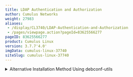 ```yaml
---
title: LDAP Authentication and Authorization
author: Cumulus Networks
weight: 27983
aliases:
 - /display/CL3740/LDAP-Authentication-and-Authorization
 - /pages/viewpage.action?pageId=83625566277
pageID: 83625566277
product: Cumulus Linux
version: 3.7.7'4.0'
imgData: cumulus-linux-37740
siteSlug: cumulus-linux-37740
---
```

<details>

Cumulus Linux uses Pluggable Authentication Modules (PAM) and Name
Service Switch (NSS) for user authentication.

 NSS enables PAM to use
LDAP to provide user authentication, group mapping, and information for
other services on the system.

  - NSS specifies the order of the information sources that are used to
    resolve names for
 each service. Using thisNSS with authentication and
    authorization, it
 provides the order and location used for user lookup and
    group mapping
 on the system.

  - PAM handles the interaction between the user and the
 system,
    providing login handling, session setup, authentication of
 users,
    and authorization of user actions.

NSS enables PAM to use LDAP to provide user authentication, group
mapping, and information for other services on the system.

## <span>Configure LDAP Authentication</span>{{%notice note%}}

There are 3three common ways to configure LDAP authentication on Linux:

  - 
(using `libnss-ldap

  - `, `libnss-ldapd

  -`, or`  libnss-sss

T `). However, his 
chapter describes using `libnss-ldapd` only. From internal testing,
 this 
library worked best with Cumulus Linux and is the easiest to
 configure, 
automate, and troubleshoot.

{{%/notice%}}

## <span>Install libnss-ldapd</span>

The `libpam-ldapd` package depends on `nslcd`. To install
ldap-2.4-2` and `libldap-common` LDAP packages are already
installed on the Cumulus Linux image; however, you need to install these
additional packages to use LDAP authentication:

  - `libnss-ldapd`,

  - `libpam-ldapd`, and

  - `ldap-utils`

To install the additional packages, run the following
 command:

    cumulus@switch:~$ sudo apt-get install libnss-ldapd libpam-ldapd ldap-utils nslcd

Follow the interactive prompts to answer questions aboutspecify the LDAP URI,
 search base 
distinguished name (DN), and services that must have LDAP
 lookups enabled
enabled. You need to select at least the `passwd`, `group`, and `shadow`
services (press space to select a service). When done, click OK. This 
creates a very basic LDAP configuration using
 anonymous bind and 
initiates user search under the base DN specified.

{{%notice note%}}

Alternatively, you can pre-seed these parameters using the
`debconf-utils`. To use this method, rAfter the dialog closes, the install process prints information similar
to the following:

    /etc/nsswitch.conf: enable LDAP lookups for group
    /etc/nsswitch.conf: enable LDAP lookups for passwd
    /etc/nsswitch.conf: enable LDAP lookups for shadow

After the installation is complete, the *name service caching daemon*
(`nslcd`) runs. This service handles all the LDAP protocol interactions
and caches information returned from the LDAP server. `ldap` **** is
appended in the `/etc/nsswitch.conf` file, as is the secondary
information source for *passwd*, *group*, and *shadow*. The local files
(`/etc/passwd`, `/etc/groups` and `/etc/shadow`) are used first, as
specified by the `compat` source.

    passwd: compat ldap
    group: compat ldap
    shadow: compat ldap

{{%notice warning%}}

Cumulus Networks recommends that you keep `compat` as the first source
in NSS for *passwd*, *group*, and *shadow*. This prevents you from
getting locked out of the system.

{{%/notice%}}

Entering incorrect information during the installation process might
produce configuration errors. You can correct the information after
installation by editing certain configuration files.

  - Edit the `/etc/nslcd.conf` file to update the LDAP URI and search
    base DN (see [Configure
    nslcd.conf](#src-8366277_LDAPAuthenticationandAuthorization-Configurenslcd.conf),
    below).

  - Edit the `/etc/nssswitch.conf` file to update the service
    selections.

Be sure to restart `netd` after editing the files.

<summary>Alternative Installation Method Using debconf-utils </summary>

Instead of running the installer and following the interactive prompts,
as described above, you can pre-seed the installer parameters using
`debconf-utils`.

1.  Run `apt-get install debconf-utils`
 and create the pre-seeded
    parameters using `debconf-set-selections` with
. Provide the appropriate
    answers.

2.  Run `debconf-show <pkg>` to check the settings.

Here is an example of how to pre-seed answers to the installer questions
using `debconf-set-selections`:

    root# debconf-set-selections <<'zzzEndOfFilezzz'
      
    # LDAP database user. Leave blank will be populated later!
    # This way of setting binddn and bindpw doesn't seem to work.
    # So have to manually do it. But interactive apt-get mode works.
    nslcd nslcd/ldap-binddn  string 
      
    # LDAP user password. Leave blank!
    nslcd nslcd/ldap-bindpw   password 
      
    # LDAP server search base:
    nslcd nslcd/ldap-base string  ou=support,dc=rtp,dc=example,dc=test
      
    # LDAP server URI. Using ldap over ssl.
    nslcd nslcd/ldap-uris string  ldaps://myadserver.rtp.example.test
      
    # New to 0.9. restart cron, exim and others libraries without asking
    nslcd libraries/restart-without-asking: boolean true
      
    # LDAP authentication to use:
    # Choices: none, simple, SASL
    # Using simple because its easy to configure. Security comes by using LDAP over SSL
    # keep /etc/nslcd.conf 'rw' to root for basic security of bindDN password
    nslcd nslcd/ldap-auth-type    select  simple
      
    # Don't set starttls to true
    nslcd nslcd/ldap-starttls     boolean false
      
    # Check server's SSL certificate:
    # Choices: never, allow, try, demand
    nslcd nslcd/ldap-reqcert      select  never
      
    # Choices: Ccreds credential caching - password saving, Unix authentication, LDAP Authentication , Create home directory on first time login, Ccreds credential caching - password checking
    # This is where "mkhomedir" pam config is activated that allows automatic creation of home directory
    libpam-runtime        libpam-runtime/profiles multiselect     ccreds-save, unix, ldap, mkhomedir , ccreds-check
      
    # for internal use; can be preseeded
    man-db        man-db/auto-update      boolean true
      
    # Name services to configure:
    # Choices: aliases, ethers, group, hosts, netgroup, networks, passwd, protocols, rpc, services,  shadow
    libnss-ldapd  libnss-ldapd/nsswitch   multiselect     group, passwd, shadow
    libnss-ldapd  libnss-ldapd/clean_nsswitch     boolean false
      
    ## define platform specific libnss-ldapd debconf questions/answers. 
    ## For demo used amd64.
    libnss-ldapd:amd64    libnss-ldapd/nsswitch   multiselect     group, passwd, shadow
    libnss-ldapd:amd64    libnss-ldapd/clean_nsswitch     boolean false
    # libnss-ldapd:powerpc   libnss-ldapd/nsswitch   multiselect     group, passwd, shadow
    # libnss-ldapd:powerpc    libnss-ldapd/clean_nsswitch     boolean false
      
    zzzEndOfFilezzz

{{%/notice%}}

After the install is comple## <span>Update, the *name service LDAP caching daemon*
(`nslcd`) runs. This service handles all of the LDAP protocol
interactions and caches information returned from the LDAP server. In
the `/etc/nsswitch.conf` file, `ldap` **** is appended and is the
secondary information source for *passwd*, *group*, and *shadow*. The
local files (`/etc/passwd`, `/etc/groups` and `/etc/shadow`) are used
first, as specified by the `compat` source.

    passwd: compat ldap
    group: compat ldap
    shadow: compat ldap

{{%notice warning%}}

Cumulus Networks recommends that you keep `compat` as the first source
in NSS for *passwd*, *group*, and *shadow*. Thinslcd.conf file</span>

After installation, update the main configuration file
(`/etc/nslcd.conf`) to accommodate the expected LDAP server settings.

This section documents some of the more important options that relate to
security and how queries parevents you from
getting locked out of the system.

{{%/notice%}}

## <span>Configure nslcd.conf</span>

After installation, you need to update the main configuration file
(`/etc/nslcd.conf`) to accommodate the expected LDAP server settings.
T handled. For details on all the available
configuration options, read the [nslcd.conf man 
page](http://linux.die.net/man/5/nslcd.conf) details
all the available configuration options. Some of the more important
options relate to security and how the queries are handled.

{{%notice note%}}

After first editing the `/etc/nslcd.conf` file, and/or enabling LDAP in
the `/etc/nsswitch.conf` file, you need tomust restart `netd` with the `sudo
systemctl restart netd` command. Also, If you disable LDAP, you need to
restart the `netd` if you disable
LDAPservice.

{{%/notice%}}

### <span> style="color: #36424a;"> Connection </span>

The LDAP client starts a session by connecting to the LDAP server on TCP
and UDP port 389, or on port 636 for LDAPS. Depending on the
configuration, this connection might be unauthenticated (anonymous
bind); otherwise, the client must provide a bind user and password. The
variables used to define the connection to the LDAP server are the URI
and bind credentials.

The URI is mandatory and specifies the LDAP server location using the
FQDN or IP address. The URI also designates whether to use `ldap://` for
clear text transport, or `ldaps://` for SSL/TLS encrypted transport. You
can also specify an alternate port in the URI. Typically, iIn production
environments, it is best to utilize the LDAPS protocol; otherwise,the LDAPS protocol is recommended so that all
communications are clear text and not secure.

After the connection to the server is complete, the BIND operation
authenticates the session. The BIND credentials are optional, and if not
specified, an anonymous bind is assumed. This is typically not allowed
in most production environments. Configure authenticated (Simple) BIND
by specifying the user (*`binddn*`) and password (*`bindpw*`) in the
configuration. Another option is to use SASL (Simple Authentication and
Security Layer) BIND, which provides authentication services using other
mechanisms, like Kerberos. Contact your LDAP server administrator for
this information as it depends on the configuration of the LDAP server
and the credentials that are created for the client device.

    # The location at which the LDAP server(s) should be reachable.
    uri ldaps://ldap.example.com
    # The DN to bind with for normal lookups.
    binddn cn=CLswitch,ou=infra,dc=example,dc=com
    bindpw CuMuLuS

### <span>Search Function</span>

When an LDAP client requests information about a resource, it must
connect and bind to the server. Then, it performs one or more resource
queries depending on the lookup. All search queries sent to the LDAP
server are created using the configured search *base*, *filter*, and the
desired entry (*uid=myuser*) being searched. If the LDAP directory is
large, this search might take a significant amount of time. It is a good
idea to define a more specific search base for the common *maps*
(*passwd* and *group*).

    # The search base that will be used for all queries.
    base dc=example,dc=com
    # Mapped search bases to speed up common queries.
    base passwd ou=people,dc=example,dc=com
    base group ou=groups,dc=example,dc=com

### <span>Search Filters</span>

It is also common to use search filters to specify criteria used when
searching for objects within the directory. This is used to limit the
search scope when authenticating users. The default filters applied are:

    filter passwd (objectClass=posixAccount)
    filter group (objectClass=posixGroup) 

### <span>Attribute Mapping</span>

The *map* configuration allows you to override the attributes pushed
from LDAP. To override an attribute for a given *map*, specify the
attribute name and the new value. This is useful to ensure that the
shell is *bash* and the home directory is `/home/cumulus`:

    map    passwd homeDirectory "/home/cumulus"
    map    passwd shell "/bin/bash"

{{%notice note%}}

In LDAP, the ***map*** refers to one of the supported maps specified in
the `manpage` for `nslcd.conf` (such as *passwd* or *group*).

{{%/notice%}}

### <span>Create Home Directory on Login</span>

If you want to use unique home directories, run the `sudo
pam-auth-update` command and select `Create home directory on login` in
the PAM configuration dialog (press the space bar to select the option).
Select OK, then press Enter to save the update and close the dialog.

    cumulus@switch:~$ sudo pam-auth-update

{{% imgOld 0 %}}

The home directory for any user that logs in (using LDAP or not) is
created and populated with the standard dotfiles from `/etc/skel` if it
does not already exist.

{{%notice note%}}

When `nslcd` starts, you might see an error message similar to the
following (where 5816 is the `nslcd` PID):

`nslcd[5816]: unable to dlopen
/usr/lib/x86_64-linux-gnu/sasl2/libsasldb.so: libdb-5.3.so: cannot open
shared object file: No such file or directory`

You can safely ignore this message. The `libdb` package and resulting
log messages from `nslcd` do not cause any issues when you use LDAP as a
client for login and authentication.

{{%/notice%}}

### <span>Example Configuration</span>

Here is an example configuration using Cumulus Linux.

    # /etc/nslcd.conf
    # nslcd configuration file. See nslcd.conf(5)
    # for details.
     
    # The user and group nslcd should run as.
    uid nslcd
    gid nslcd
     
    # The location at which the LDAP server(s) should be reachable.
    uri ldaps://myadserver.rtp.example.test
     
    # The search base that will be used for all queries.
    base ou=support,dc=rtp,dc=example,dc=test
     
    # The LDAP protocol version to use.
    #ldap_version 3
     
    # The DN to bind with for normal lookups.
    # defconf-set-selections doesn't seem to set this. so have to manually set this.
    binddn CN=cumulus admin,CN=Users,DC=rtp,DC=example,DC=test
    bindpw 1Q2w3e4r!
     
    # The DN used for password modifications by root.
    #rootpwmoddn cn=admin,dc=example,dc=com
     
    # SSL options
    #ssl off (default)
    # Not good does not prevent man in the middle attacks
    #tls_reqcert demand(default)
    tls_cacertfile /etc/ssl/certs/rtp-example-ca.crt
     
    # The search scope.
    #scope sub
     
    # Add nested group support
    # Supported in nslcd 0.9 and higher.
    # default wheezy install of nslcd supports on 0.8. wheezy-backports has 0.9
    nss_nested_groups yes
     
    # Mappings for Active Directory
    # (replace the SIDs in the objectSid mappings with the value for your domain)
    # "dsquery * -filter (samaccountname=testuser1) -attr ObjectSID" where cn == 'testuser1'
    pagesize 1000
    referrals off
    idle_timelimit 1000
     
    # Do not allow uids lower than 100 to login (aka Administrator)
    # not needed as pam already has this support
    # nss_min_uid 1000
     
    # This filter says to get all users who are part of the cumuluslnxadm group. Supports nested groups.
    # Example, mary is part of the snrnetworkadm group which is part of cumuluslnxadm group
    # Ref: http://msdn.microsoft.com/en-us/library/aa746475%28VS.85%29.aspx (LDAP_MATCHING_RULE_IN_CHAIN)
    filter passwd (&(Objectclass=user)(!(objectClass=computer))(memberOf:1.2.840.113556.1.4.1941:=cn=cumuluslnxadm,ou=groups,ou=support,dc=rtp,dc=example,dc=test))
    map    passwd uid           sAMAccountName
    map    passwd uidNumber     objectSid:S-1-5-21-1391733952-3059161487-1245441232
    map    passwd gidNumber     objectSid:S-1-5-21-1391733952-3059161487-1245441232
    map    passwd homeDirectory "/home/$sAMAccountName"
    map    passwd gecos         displayName
    map    passwd loginShell    "/bin/bash"
     
     
    # Filter for any AD group or user in the baseDN. the reason for filtering for the
    # user to make sure group listing for user files don't say '<user> <gid>'. instead will say '<user> <user>'
    # So for cosmetic reasons..nothing more.
    filter group (&(|(objectClass=group)(Objectclass=user))(!(objectClass=computer)))
    map    group gidNumber     objectSid:S-1-5-21-1391733952-3059161487-1245441232
    map    group cn            sAMAccountName

## <span>Troubleshooting</span>

### <span>nslcd Debug Mode</span>

When setting up LDAP authentication for the first time, Cumulus Networks
recommends you turn off the `nslcd` service using the `systemctl stop
nslcd.service` command and run it in debug mode. Debug mode works
whether you are using LDAP over SSL (port 636) or an unencrypted LDAP
connection (port 389).

    cumulus@switch:~$ sudo systemctl stop nslcd.service
    cumulus@switch:~$ sudo nslcd -d

After you enable debug mode, run the following command to test LDAP
queries:

    cumulus@switch:~$ sudo getent myuser

If LDAP is configured correctly, the following messages appear after you
run the `getent` command:

    nslcd: DEBUG: accept() failed (ignored): Resource temporarily unavailable
    nslcd: [8e1f29] DEBUG: connection from pid=11766 uid=0 gid=0
    nslcd: [8e1f29] <passwd(all)> DEBUG: myldap_search(base="dc=example,dc=com", filter="(objectClass=posixAccount)")
    nslcd: [8e1f29] <passwd(all)> DEBUG: ldap_result(): uid=myuser,ou=people,dc=example,dc=com
    nslcd: [8e1f29] <passwd(all)> DEBUG: ldap_result(): ... 152 more results
    nslcd: [8e1f29] <passwd(all)> DEBUG: ldap_result(): end of results (162 total)

In the output above, *\`<passwd(all)\>*>` indicates that the entire
 directory 
structure is queried.

You can query a specific user with the following command:

    cumulus@switch:~$ sudo getent passwd myuser

You can replace *`myuser*` with any username on the switch. The following
debug output indicates that user *`myuser*` exists:

    nslcd: DEBUG: add_uri(ldap://10.50.21.101)
    nslcd: version 0.8.10 starting
    nslcd: DEBUG: unlink() of /var/run/nslcd/socket failed (ignored): No such file or directory
    nslcd: DEBUG: setgroups(0,NULL) done
    nslcd: DEBUG: setgid(110) done
    nslcd: DEBUG: setuid(107) done
    nslcd: accepting connections
    nslcd: DEBUG: accept() failed (ignored): Resource temporarily unavailable
    nslcd: [8b4567] DEBUG: connection from pid=11369 uid=0 gid=0
    nslcd: [8b4567] <passwd="myuser"> DEBUG: myldap_search(base="dc=cumulusnetworks,dc=com", filter="(&(objectClass=posixAccount)(uid=myuser))")
    nslcd: [8b4567] <passwd="myuser"> DEBUG: ldap_initialize(ldap://<ip_address>)
    nslcd: [8b4567] <passwd="myuser"> DEBUG: ldap_set_rebind_proc()
    nslcd: [8b4567] <passwd="myuser"> DEBUG: ldap_set_option(LDAP_OPT_PROTOCOL_VERSION,3)
    nslcd: [8b4567] <passwd="myuser"> DEBUG: ldap_set_option(LDAP_OPT_DEREF,0)
    nslcd: [8b4567] <passwd="myuser"> DEBUG: ldap_set_option(LDAP_OPT_TIMELIMIT,0)
    nslcd: [8b4567] <passwd="myuser"> DEBUG: ldap_set_option(LDAP_OPT_TIMEOUT,0)
    nslcd: [8b4567] <passwd="myuser"> DEBUG: ldap_set_option(LDAP_OPT_NETWORK_TIMEOUT,0)
    nslcd: [8b4567] <passwd="myuser"> DEBUG: ldap_set_option(LDAP_OPT_REFERRALS,LDAP_OPT_ON)
    nslcd: [8b4567] <passwd="myuser"> DEBUG: ldap_set_option(LDAP_OPT_RESTART,LDAP_OPT_ON)
    nslcd: [8b4567] <passwd="myuser"> DEBUG: ldap_simple_bind_s(NULL,NULL) (uri="ldap://<ip_address>")
    nslcd: [8b4567] <passwd="myuser"> DEBUG: ldap_result(): end of results (0 total)

Notice how the `<passwd="myuser">` shows that the specific *myuser* user
was queried.

### <span>Common Problems</span>

#### <span>SSL/TLS</span>

  - The FQDN of the LDAP server URI does not match the FQDN in the
    CA-signed server certificate exactly.

  - `nslcd` cannot read the SSL certificate and reports a *Permission
    denied* error in the debug during server connection negotiation.
    Check the permission on each directory in the path of the root SSL
    certificate. Ensure that it is readable by the `nslcd` user.

#### <span>NSCD</span>

  - If the `nscd cache` daemon is also enabled and you make some changes
    to the user from LDAP, you can clear the cache using the following
    commands:
    
        nscd --invalidate = passwd 
        nscd --invalidate = group

  - The `nscd` package works with `nslcd` to cache name entries returned
    from the LDAP server. This might cause authentication failures. To
    work around these issues:

    1.  D, disable `nscd` by running:
, restart the `nslcd`
    service, then retry authentication:
    
        cumulus@switch:~$ sudo nscd -K

    2.  Restart the `nslcd` service:

            cumulus@switch:~$ sudo systemctl restart nslcd.service

    3.  Try the authentication again.

#### <span>LDAP</span>

  - The search filter returns wrong results. Check for typos in the
    search filter. Use `ldapsearch` to test your filter.

  - Optionally, configure the basic LDAP connection and search
    parameters in `/etc/ldap/ldap.conf`.
    
        # ldapsearch -D 'cn=CLadmin' -w 'CuMuLuS' "(&(ObjectClass=inetOrgUser)(uid=myuser))"

  - When a local username also exists in the LDAP database, the order of
    the information sources in `/etc/nsswitch` can be updated to query
    LDAP before the local user database. This is generally not
    recommended. For example, the configuration below ensures that LDAP
    is queried before the local database.
    
        # /etc/nsswitch.conf
        passwd:         ldap compat

## <span>Configure LDAP Authorization</span>

Linux uses the *sudo* command to allow non-administrator users (such as
the default *cumulus* user account) to perform privileged operations. To
control the users authorized to use sudo, the `/etc/sudoers` file and
files located in the `/etc/sudoers.d/` directory havdefine a series of 
rules
defined. Typically, the rules are based on groups, but can also be
 defined 
for specific users. Therefore, sudo rules can be addedyou can add sudo rules using the
 group 
names from LDAP. For example, if a group of users are associated
 with 
the group *netadmin*, you can add a rule to give those users sudo
privileges. Refer to the sudoers manual (`man sudoers`) for a complete
usage description. Here's an illustration of this inThe following shows an example in the `/etc/sudoers`
file:

    # The basic structure of a user specification is “who where = (as_whom) what”.
    %sudo ALL=(ALL:ALL) ALL
    %netadmin ALL=(ALL:ALL) ALL

## <span>Active Directory Configuration</span>

Active Directory (AD) is a fully featured LDAP-based NIS server created
by Microsoft. It offers unique features that classic OpenLDAP servers
lack. Therefore, it do
not have. AD can be more complicated to configure on the client
 and each 
version of AD iworks a little different in how it worksly with
 Linux-based LDAP clients. Some 
more advanced configuration examples,
 from testing LDAP clients on 
Cumulus Linux with Active Directory
 (AD/LDAP), are available in our 
[knowledge
base](https://support.cumulusnetworks.com/hc/en-us/articles/204383797).

## <span>LDAP Verification Tools</span>

Typically, password and group information is retrieved from LDAP and
cached by the LDAP client daemon. To test the LDAP interaction, you can
use these command-line tools to trigger an LDAP query from the device.
This helps to create the best filters and verify the information sent
back from the LDAP server.

### <span>Identify a User with the id Command</span>

The `id` command performs a username lookup by following the lookup
information sources in NSS for the *passwd* service. This simply returns
the user ID, group ID and the group list retrieved from the information
source. In the following example, the user *cumulus* is locally defined
in `/etc/passwd`, and *myuser* is on LDAP. The NSS configuration has the
`passwd` map configured with the sources `compat ldap`:

    cumulus@switch:~$ id cumulus
    uid=1000(cumulus) gid=1000(cumulus) groups=1000(cumulus),24(cdrom),25(floppy),27(sudo),29(audio),30(dip),44(video),46(plugdev)
    cumulus@switch:~$ id myuser 
    uid=1230(myuser) gid=3000(Development) groups=3000(Development),500(Employees),27(sudo)

### <span>getent</span>

The `getent` command retrieves all records found with NSS for a given
map. It can also gretrieve a specific entry under that map. You can 
perform
 tests with the `passwd`, `group`, `shadow`, or any other map 
configured in
 the `/etc/nsswitch.conf` file. The output from this 
command is formatted
 according to the map requested. Therefore, fFor the `passwd `
service, the
 structure of the output is the same as the entries in 
`/etc/passwd`. The
 group map outputs the same structure as `/etc/group`. 
In this example,
 looking up a specific user in the `passwd` map, the 
user *cumulus* is
 locally defined in `/etc/passwd`, and *myuser* is only 
in LDAP.

    cumulus@switch:~$ getent passwd cumulus
    cumulus:x:1000:1000::/home/cumulus:/bin/bash
    cumulus@switch:~$ getent passwd myuser 
    myuser:x:1230:3000:My Test User:/home/myuser:/bin/bash

In the next example, looking up a specific group in the group service,
the group *cumulus* is locally defined in `/etc/groups`, and *netadmin*
is on LDAP.

    cumulus@switch:~$ getent group cumulus
    cumulus:x:1000:
    cumulus@switch:~$ getent group netadmin
    netadmin:*:502:larry,moe,curly,shemp

Running the command `getent passwd` or `getent group` without a specific
request returns **all** local and LDAP entries for the *passwd* and
*group* maps.

### <span>LDAP search</span>

The `ldapsearch` command performs LDAP operations directly on the LDAP
server. This does not interact with NSS. This command helps display what
the LDAP daemon process is receiving back from the server. The command
has many options. The simplest option uses anonymous bind to the host 
and
 specifies the search DN and the attribute to look up.

    cumulus@switch:~$ ldapsearch -H ldap://ldap.example.com -b dc=example,dc=com -x uid=myuser
<details>
<summary>Click to expand the command output ... </summary>

    # extended LDIF
    #
    # LDAPv3
    # base <dc=example,dc=com> with scope subtree
    # filter: uid=myuser
    # requesting: ALL
    #
    # myuser, people, example.com
    dn: uid=myuser,ou=people,dc=example,dc=com
    cn: My User
    displayName: My User
    gecos: myuser
    gidNumber: 3000
    givenName: My
    homeDirectory: /home/myuser
    initials: MU
    loginShell: /bin/bash
    mail: myuser@example.com
    objectClass: inetOrgPerson
    objectClass: posixAccount
    objectClass: shadowAccount
    objectClass: top
    shadowExpire: -1
    shadowFlag: 0
    shadowMax: 999999
    shadowMin: 8
    shadowWarning: 7
    sn: User
    uid: myuser
    uidNumber: 1234
     
    # search result
    search: 2
    result: 0 Success
          
    # numResponses: 2
    # numEntries: 1
    
</details>
### <span>sdsds</span>

To use NCLU, a user must be in either the `netshow` or `netedit` NCLU
group in the LDAP database. You can either:

  - Add a user or one of their groups to the `/etc/netd.conf` file
    manually.

  - Add a user to the local `/etc/group` file as a member of the
    `netshow` or `netedit` groups.

In the following example, a user that is *not* in the `netshow` or
`netedit` NCLU group in the LDAP database runs the NCLU `net show
version` command, which produces an error:

    cumulus@switch:~$ net show version
    ERROR: 'getpwuid(): uid not found: 1126'
    See /var/log/netd.log for more details

To add the the user to the `netshow` or `netedit` NCLU group in the LDAP
database, either edit the `/etc/group` file manually or use the `sudo
adduser USERNAME netshow` command, then restart `netd`. For example, to
add the user bill to the `netshow` group:

    cumulus@switch:~$ sudo adduser bill netshow
    Adding user `bill' to group `netshow' ...
    Adding user bill to group netshow
    Done.
     
    cumulus@switch:~$ sudo systemctl restart netd

Now, the user can run the NCLU `net show` commands successfully:

    cumulus@switch:~$ net show version
    NCLU_VERSION=1.0-cl4u1~1555625956.7cfe305
    DISTRIB_ID="Cumulus Linux"
    DISTRIB_RELEASE=4.0.0~1555370771.772c26b6
    DISTRIB_DESCRIPTION="Cumulus Linux 4.0.0~1555370771.772c26b6"

### <span>LDAP Browsers</span>

There are several GUI LDAP clients available that help toyou work with 
LDAP
 servers. These are free tools to helphat show the structure of the LDAP
database graphically.

  - [Apache Directory Studio](http://directory.apache.org/studio/)

  - [LDAPManager](http://ldapmanager.sourceforge.net/)

## <span>Related Information</span>

  - [Debian - configuring LDAP
    authentication](https://wiki.debian.org/LDAP/NSS)

  - [Debian - configuring PAM to use
    LDAP](https://wiki.debian.org/LDAP/PAM)

  - [GitHub - Arthur de Jong nslcd.conf
    file](https://raw.githubusercontent.com/arthurdejong/nss-pam-ldapd/master/nslcd.conf)

  - [Debian backports](http://backports.debian.org/Instructions/)

<article id="html-search-results" class="ht-content" style="display: none;">

</article>

<footer id="ht-footer">

</footer>

</details>
<!--stackedit_data:
eyJoaXN0b3J5IjpbNDAxOTQ3NjExXX0=
-->